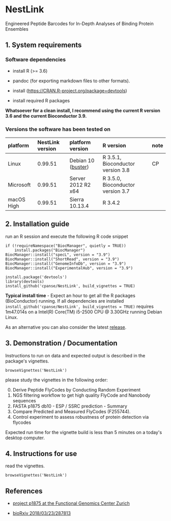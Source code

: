 # NestLink

Engineered Peptide Barcodes for In-Depth Analyses of Binding Protein Ensembles

## 1. System requirements

### Software dependencies

- install R (>= 3.6)

- pandoc (for exporting markdown files to other formats).

- install (https://CRAN.R-project.org/package=devtools)

- install required R packages

**Whatsoever for a clean install, I recommend using the current R version 3.6 and the current Bioconductor 3.9.**

### Versions the software has been tested on

|platform|NestLink version|platform version|R version|note|
| :------- |:---------------|:---------------| :-------|:------- |
|Linux     | 0.99.51 | Debian 10 ([buster](https://www.debian.org/releases/testing/releasenotes)) | R 3.5.1, Bioconductor version 3.8| CP |
|Microsoft | 0.99.51 | Server 2012 R2 x64| R 3.5.0, Bioconductor version 3.7||
| macOS High| 0.99.51 | Sierra 10.13.4| R 3.4.2||


## 2. Installation guide

run an R session and execute the following R code snippet

```{r}
if (!requireNamespace("BiocManager", quietly = TRUE))
    install.packages("BiocManager")
BiocManager::install("specL", version = "3.9")
BiocManager::install("ShortRead", version = "3.9")
BiocManager::install("GenomeInfoDb", version = "3.9")
BiocManager::install("ExperimentalHub", version = "3.9")

install.package('devtools')
library(devtools)
install_github('cpanse/NestLink', build_vignettes = TRUE)
```

**Typical install time** - 
Expect an hour to get all the R packages (BioConductor) running. 
If all dependencies are installed 
`install_github('cpanse/NestLink', build_vignettes = TRUE)` requires 1m47.014s 
on a Intel(R) Core(TM) i5-2500 CPU @ 3.30GHz running Debian Linux.

As an alternative you can also consider the latest [release](https://github.com/cpanse/NestLink/releases).

## 3. Demonstration / Documentation

Instructions to run on data and expected output is described in the package's 
vignettes.

```{r}
browseVignettes('NestLink')
```

please study the vignettes in the following order:

0. Derive Peptide FlyCodes by Conducting Random Experiment  
1. NGS filtering workflow to get high quality FlyCode and Nanobody sequences  
2. FASTA p1875 db10 - ESP / SSRC prediction - Summary 
3. Compare Predicted and Measured FlyCodes (F255744).  
4. Control experiment to assess robustness of protein detection via flycodes 


Expected run time for the vignette build is less than 5 minutes on a today's desktop computer.

## 4. Instructions for use

read the vignettes.

```{r}
browseVignettes('NestLink')
```

## References 

- [project p1875 at the Functional Genomics Center Zurich](https://fgcz-bfabric.uzh.ch/bfabric/userlab/show-project.html?id=1875)

- [bioRxiv 2018/03/23/287813](https://www.biorxiv.org/content/early/2018/03/23/287813)


